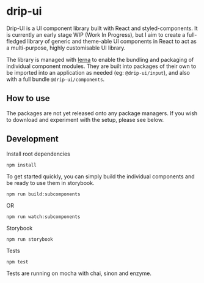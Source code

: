 
# drip-ui

Drip-UI is a UI component library built with React and styled-components. It is currently an early stage WIP (Work In Progress), but I aim to create a full-fledged library of generic and theme-able UI components in React to act as a multi-purpose, highly customisable UI library.

The library is managed with [lerna](https://github.com/lerna/lerna) to enable the bundling and packaging of individual component modules. They are built into packages of their own to be imported into an application as needed (eg: `@drip-ui/input`), and also with a full bundle `@drip-ui/components`.

## How to use

The packages are not yet released onto any package managers. If you wish to download and experiment with the setup, please see below.

## Development

Install root dependencies
```
npm install
```

To get started quickly, you can simply build the individual components and be ready to use them in storybook.
```
npm run build:subcomponents
```
OR
```
npm run watch:subcomponents
```

Storybook
```
npm run storybook
```

Tests
```
npm test
```
Tests are running on mocha with chai, sinon and enzyme.
